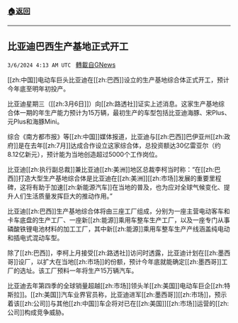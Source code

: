 ###  [:house:返回](README.md)
---


## 比亚迪巴西生产基地正式开工
`3/6/2024 4:13 AM UTC ` [轉載自GNews](https://gnews.org/articles/2369233)

[[zh:中国]]电动车巨头比亚迪在[[zh:巴西]]设立的生产基地综合体正式开工，预计今年底至明年初投产。

比亚迪星期三（[[zh:3月6日]]）向[[zh:路透社]]证实上述消息。这家生产基地综合体一期的年生产能力预计为15万辆，最初生产的车型包括比亚迪海豚、宋Plus、元Plus和海豚Mini。

综合《南方都市报》等[[zh:中国]]媒体报道，比亚迪与[[zh:巴西]]巴伊亚州[[zh:政府]]是在去年[[zh:7月]]达成合作设立这家综合体，总投资额达30亿雷亚尔（约8.12亿新元），预计能为当地创造超过5000个工作岗位。

比亚迪[[zh:执行副总裁]]兼比亚迪[[zh:美洲]]地区总裁李柯当时称：“在[[zh:巴西]]打造大型生产基地综合体是比亚迪在[[zh:美洲]][[zh:市场]]发展的重要里程碑，这将有助于加速[[zh:新能源汽车]]在当地的普及，也为应对全球气候变化、提升人们生活质量发挥巨大的推动作用。”

比亚迪[[zh:巴西]]生产基地综合体将由三座工厂组成，分别为一座主营电动客车和卡车底盘的生产工厂、一座新[[zh:能源]]乘用车整车生产工厂，以及一座专门从事磷酸铁锂电池材料的加工工厂，其中新[[zh:能源]]乘用车整车生产产线涵盖纯电动和插电式混动车型。

除了[[zh:巴西]]，李柯上月接受[[zh:路透社]]访问时透露，比亚迪计划在[[zh:墨西哥]]设厂，以扩大在当地[[zh:市场]]的份额，预计今年底就能确定[[zh:墨西哥]]工厂的选址。该工厂预料一年将生产15万辆汽车。

比亚迪去年第四季的全球销量超越[[zh:市场]]领头羊[[zh:美国]]电动车巨企[[zh:特斯拉]]。[[zh:美国]]汽车业界官员称，比亚迪进军[[zh:墨西哥]][[zh:市场]]，预示着该[[zh:公司]]与其他[[zh:中国]]车企将对已在[[zh:美国]][[zh:市场]]运营的[[zh:公司]]构成竞争威胁。
